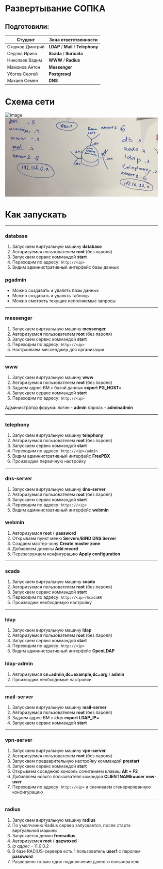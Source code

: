 # Развертывание СОПКА

## Подготовили:

| Студент | Зона ответственности |
|---------|----------------------|
| Старков Дмитрий | **LDAP** / **Mail** / **Telephony** |
| Седова Ирина | **Scada** / **Suricata** |
| Николаев Вадим | **WWW** / **Radius** |
| Мамонов Антон | **Messenger** |
| Убогов Сергей | **Postgresql** |
| Махаев Семен | **DNS** |

# Cхема сети

![image](https://user-images.githubusercontent.com/11780431/50404328-5d332f80-07c8-11e9-8249-fcc1ed7689d6.png)
![image](scheme.png)

# Как запускать
---

### database

1. Запускаем виртуальную машину **database**
2. Авторизуемся пользователем **root** (без пароля)
3. Запускаем сервис коммандой **start**
4. Переходим по адресу: `http://<ip>`
5. Видим административный интерфейс базы данных

### pgadmin

* Можно создавать и удалять базы данных
* Можно создавать и удалять таблицы
* Можно смотреть текущие исполняемые запросы

---

### messenger

1. Запускаем виртуальную машину **messenger**
2. Авторизуемся пользователем **root** (без пароля)
3. Запускаем сервис коммандой **start**
4. Переходим по адресу: `http://<ip>`
5. Настраиваем мессенджер для организации

---

### www

1. Запускаем виртуальную машину **www**
2. Авторизуемся пользователем **root** (без пароля)
3. Задаем адрес ВМ с базой данных **export PG_HOST=<ip>**
4. Запускаем сервис коммандой **start**
5. Переходим по адресу: `http://<ip>`

Администратор форума: *_логин_* - **admin** *_пароль_* - **adminadmin**

---

### telephony

1. Запускаем виртуальную машину **telephony**
2. Авторизуемся пользователем **root** (без пароля)
3. Запускаем сервис коммандой **start**
4. Переходим по адресу: `http://<ip>/admin`
5. Видим административный интерфейс **FreePBX**
6. Производим первичную настройку

---

### dns-server

1. Запускаем виртуальную машину **dns-server**
2. Авторизуемся пользователем **root** (без пароля)
3. Запускаем сервис коммандой **start**
4. Переходим по адресу: `https://<ip>`
5. Видим административный интерфейс **webmin**

### webmin

1. Авторизуемся **root** / **password**
2. Открываем пункт меню **Servers/BIND DNS Server**
3. Создаем мастер-зону **Create master zone**
4. Добавляем домены **Add record**
5. Перезагружаем конфигурацию **Apply configuration**

---

### scada

1. Запускаем виртуальную машину **scada**
2. Авторизуемся пользователем **root** (без пароля)
3. Запускаем сервис коммандой **start**
4. Переходим по адресу: `http://<ip>/ScadaBR`
6. Производим необходимую настройку

---

### ldap

1. Запускаем виртуальную машину **ldap**
2. Авторизуемся пользователем **root** (без пароля)
3. Запускаем сервис коммандой **start**
4. Переходим по адресу: `http://<ip>`
5. Видим административный интерфейс **OpenLDAP**

### ldap-admin

1. Авторизуемся **cn=admin,dc=example,dc=org** / **admin**
2. Производим необходимые настройки

---

### mail-server

1. Запускаем виртуальную машину **mail-server**
2. Авторизуемся пользователем **root** (без пароля)
3. Задаем адрес ВМ с _*ldap*_ **export LDAP_IP=<ip>** 
4. Запускаем сервис коммандой **start**

---

### vpn-server

1. Запускаем виртуальную машину **vpn-server**
2. Авторизуемся пользователем **root** (без пароля)
3. Запускаем предварительную настройку коммандой **prestart**
4. Запускаем сервис коммандой **start**
5. Открываем соседнюю консоль сочитанием клавиш **Alt + F2**
6. Добавляем нового пользователя командой **CLIENTNAME=user new-user**
7. Переходим по адресу: `http://<ip>` и скачиваем сгенерированную конфигурацию

---

### radius

1. Запускаем виртуальную машину **radius**
2. По умолчанию Radius сервер запускается, после старта виртуальной машины
3. Запускается демон **freeradius**
4. Авторизуемся **root** / **qazwsxed**
5. *_ip адрес_* - 11.0.0.2
6. В базе RADIUS-сервера есть 1 пользователь **user1** с паролем **password**
7. Разрешено только одно подключение данного пользователя.
 
